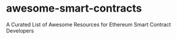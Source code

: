 # awesome-smart-contracts
A Curated List of Awesome Resources for Ethereum Smart Contract Developers
